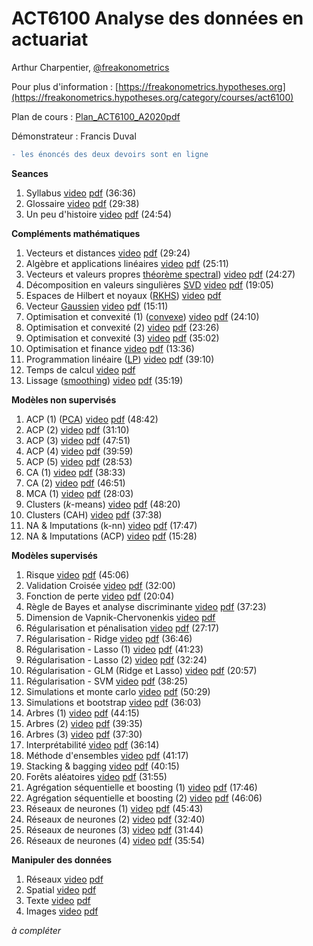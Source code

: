 # ACT6100 Analyse des données en actuariat 

Arthur Charpentier, [@freakonometrics](https://twitter.com/freakonometrics)

Pour plus d'information : [https://freakonometrics.hypotheses.org](https://freakonometrics.hypotheses.org/category/courses/act6100)

Plan de cours : [Plan_ACT6100_A2020pdf](/docs/STT6100_A2020_Plan_de_Cours.pdf)

Démonstrateur : Francis Duval 

```diff
- les énoncés des deux devoirs sont en ligne
```

**Seances**

1. Syllabus <a href="https://www.youtube.com/watch?v=mnk3jYSYUXU&list=PLCrFTE7Gu_3Q7HOyQ7iMgXUY6EFalfng2&index=2&t=0s">video</a> <a href="https://github.com/freakonometrics/ACT6100/blob/master/slides/ACT6100_A2020_INTRO_1.pdf">pdf</a> (36:36) <br /> 
2. Glossaire <a href="https://www.youtube.com/watch?v=QFzzYKsQmMc&list=PLCrFTE7Gu_3Q7HOyQ7iMgXUY6EFalfng2&index=3&t=0s">video</a> <a href="https://github.com/freakonometrics/ACT6100/blob/master/slides/ACT6100_A2020_INTRO_2.pdf">pdf</a> (29:38) <br /> 
3. Un peu d'histoire <a href="https://www.youtube.com/watch?v=Lc7MjWcjk9Q&list=PLCrFTE7Gu_3Q7HOyQ7iMgXUY6EFalfng2&index=4&t=0s">video</a> <a href="https://github.com/freakonometrics/ACT6100/blob/master/slides/ACT6100_A2020_INTRO_3.pdf">pdf</a> (24:54) <br /> 

**Compléments mathématiques**  

1. Vecteurs et distances <a href="https://www.youtube.com/watch?v=fh3xzt4V4fs&list=PLCrFTE7Gu_3Q7HOyQ7iMgXUY6EFalfng2&index=4">video</a> <a href="https://github.com/freakonometrics/ACT6100/blob/master/slides/ACT6100_A2020_RAP_1.pdf">pdf</a> (29:24) <br /> 
2. Algèbre et applications linéaires <a href="https://www.youtube.com/watch?v=n5aFdeFZ-w8&list=PLCrFTE7Gu_3Q7HOyQ7iMgXUY6EFalfng2&index=5">video</a> <a href="https://github.com/freakonometrics/ACT6100/blob/master/slides/ACT6100_A2020_RAP_2.pdf">pdf</a> (25:11) <br /> 
3. Vecteurs et valeurs propres [théorème spectral](https://en.wikipedia.org/wiki/Spectral_theorem)) <a href="https://www.youtube.com/watch?v=FXTYEqXvscc&list=PLCrFTE7Gu_3Q7HOyQ7iMgXUY6EFalfng2&index=6">video</a> <a href="https://github.com/freakonometrics/ACT6100/blob/master/slides/ACT6100_A2020_RAP_3.pdf">pdf</a> (24:27) <br /> 
4. Décomposition en valeurs singulières [SVD](https://en.wikipedia.org/wiki/Singular_value_decomposition) <a href="https://www.youtube.com/watch?v=KHyNUHYSLR0&list=PLCrFTE7Gu_3Q7HOyQ7iMgXUY6EFalfng2&index=8&t=0s">video</a> <a href="https://github.com/freakonometrics/ACT6100/blob/master/slides/ACT6100_A2020_RAP_4.pdf">pdf</a> (19:05) <br /> 
5. Espaces de Hilbert et noyaux ([RKHS](https://en.wikipedia.org/wiki/Reproducing_kernel_Hilbert_space)) <a href="">video</a> <a href="https://github.com/freakonometrics/ACT6100/blob/master/slides/ACT6100_A2020_RAP_5.pdf">pdf</a> <br /> 
6. Vecteur [Gaussien](https://en.wikipedia.org/wiki/Multivariate_normal_distribution) <a href="https://www.youtube.com/watch?v=avtozIeWR5w&list=PLCrFTE7Gu_3Q7HOyQ7iMgXUY6EFalfng2&index=9&t=0s">video</a> <a href="https://github.com/freakonometrics/ACT6100/blob/master/slides/ACT6100_A2020_RAP_6.pdf">pdf</a> (15:11) <br /> 
7. Optimisation et convexité (1) ([convexe](https://en.wikipedia.org/wiki/Convex_set)) <a href="https://www.youtube.com/watch?v=SDve2A6DJNc&list=PLCrFTE7Gu_3Q7HOyQ7iMgXUY6EFalfng2&index=10&t=0s">video</a> <a href="https://github.com/freakonometrics/ACT6100/blob/master/slides/ACT6100_A2020_RAP_7.pdf">pdf</a> (24:10) <br /> 
8. Optimisation et convexité (2) <a href="https://www.youtube.com/watch?v=DdZklWj5vVI&list=PLCrFTE7Gu_3Q7HOyQ7iMgXUY6EFalfng2&index=10">video</a> <a href="https://github.com/freakonometrics/ACT6100/blob/master/slides/ACT6100_A2020_RAP_8.pdf">pdf</a> (23:26) <br /> 
9. Optimisation et convexité (3) <a href="https://www.youtube.com/watch?v=a0_F-Lq_nWc&list=PLCrFTE7Gu_3Q7HOyQ7iMgXUY6EFalfng2&index=11">video</a> <a href="https://github.com/freakonometrics/ACT6100/blob/master/slides/ACT6100_A2020_RAP_9.pdf">pdf</a> (35:02) <br /> 	
10. Optimisation et finance <a href="https://www.youtube.com/watch?v=udqCkSQMFVg&list=PLCrFTE7Gu_3Q7HOyQ7iMgXUY6EFalfng2&index=10&t=0s">video</a> <a href="https://github.com/freakonometrics/ACT6100/blob/master/slides/ACT6100_A2020_RAP_10.pdf">pdf</a> (13:36) <br /> 	
11. Programmation linéaire ([LP](https://en.wikipedia.org/wiki/Linear_programming)) <a href="https://www.youtube.com/watch?v=J4JJXBOMfcg&list=PLCrFTE7Gu_3Q7HOyQ7iMgXUY6EFalfng2&index=11&t=0s">video</a> <a href="https://github.com/freakonometrics/ACT6100/blob/master/slides/ACT6100_A2020_RAP_11.pdf">pdf</a> (39:10) <br /> 
12. Temps de calcul <a href="">video</a> <a href="https://github.com/freakonometrics/ACT6100/blob/master/slides/ACT6100_A2020_RAP_12.pdf">pdf</a> <br /> 
13. Lissage ([smoothing](https://en.wikipedia.org/wiki/Smoothing)) <a href="https://www.youtube.com/watch?v=EabjW0aykSY&list=PLCrFTE7Gu_3Q7HOyQ7iMgXUY6EFalfng2&index=14">video</a> <a href="https://github.com/freakonometrics/ACT6100/blob/master/slides/ACT6100_A2020_RAP_13.pdf">pdf</a> (35:19) <br /> 
</dd>

**Modèles non supervisés**

1. ACP (1) ([PCA](https://en.wikipedia.org/wiki/Principal_component_analysis)) <a href="https://www.youtube.com/watch?v=iw2GJ6R8ev4&list=PLCrFTE7Gu_3Q7HOyQ7iMgXUY6EFalfng2&index=16&t=0s">video</a> <a href="https://github.com/freakonometrics/ACT6100/blob/master/slides/ACT6100_A2020_NS_1_PCA_total.pdf">pdf</a> (48:42) <br /> 
2. ACP (2) <a href="https://www.youtube.com/watch?v=8eTV7QpF-B4&list=PLCrFTE7Gu_3Q7HOyQ7iMgXUY6EFalfng2&index=17&t=0s">video</a> <a href="https://github.com/freakonometrics/ACT6100/blob/master/slides/ACT6100_A2020_NS_1_PCA_total.pdf">pdf</a> (31:10) <br />	
3. ACP (3) <a href="https://www.youtube.com/watch?v=pNQnZhcC5OA&list=PLCrFTE7Gu_3Q7HOyQ7iMgXUY6EFalfng2&index=18">video</a> <a href="https://github.com/freakonometrics/ACT6100/blob/master/slides/ACT6100_A2020_NS_1_PCA_total.pdf">pdf</a> (47:51) <br />
4. ACP (4) <a href="https://www.youtube.com/watch?v=LopPmiHNDpI&list=PLCrFTE7Gu_3Q7HOyQ7iMgXUY6EFalfng2&index=19">video</a> <a href="https://github.com/freakonometrics/ACT6100/blob/master/slides/ACT6100_A2020_NS_1_PCA_total.pdf">pdf</a> (39:59) <br />
5. ACP (5) <a href="https://www.youtube.com/watch?v=ayNXkJvjMY4&list=PLCrFTE7Gu_3Q7HOyQ7iMgXUY6EFalfng2&index=20">video</a> <a href="https://github.com/freakonometrics/ACT6100/blob/master/slides/ACT6100_A2020_NS_1_PCA_total.pdf">pdf</a> (28:53) <br />
6. CA (1) <a href="https://www.youtube.com/watch?v=W3SvB75ZyWU&list=PLCrFTE7Gu_3Q7HOyQ7iMgXUY6EFalfng2&index=20">video</a> <a href="https://github.com/freakonometrics/ACT6100/blob/master/slides/ACT6100_A2020_AFC_total.pdf">pdf</a> (38:33) <br />
7. CA (2) <a href="https://www.youtube.com/watch?v=WanMM7i0Wvw&list=PLCrFTE7Gu_3Q7HOyQ7iMgXUY6EFalfng2&index=21">video</a> <a href="https://github.com/freakonometrics/ACT6100/blob/master/slides/ACT6100_A2020_AFC_total.pdf">pdf</a> (46:51) <br />
8. MCA (1) <a href="https://www.youtube.com/watch?v=wN3SstQsD9M&list=PLCrFTE7Gu_3Q7HOyQ7iMgXUY6EFalfng2&index=22">video</a> <a href="https://github.com/freakonometrics/ACT6100/blob/master/slides/ACT6100_A2020_AFC_total.pdf">pdf</a> (28:03) <br />
9. Clusters (*k*-means) <a href="https://www.youtube.com/watch?v=MjjAJTqYb0c&list=PLCrFTE7Gu_3Q7HOyQ7iMgXUY6EFalfng2&index=24">video</a> <a href="https://github.com/freakonometrics/ACT6100/blob/master/slides/ACT6100_A2020_clusters_total.pdf">pdf</a> (48:20) <br />
10. Clusters (CAH) <a href="https://www.youtube.com/watch?v=lvm42akVgpo&list=PLCrFTE7Gu_3Q7HOyQ7iMgXUY6EFalfng2&index=24">video</a> <a href="https://github.com/freakonometrics/ACT6100/blob/master/slides/ACT6100_A2020_clusters_total.pdf">pdf</a> (37:38) <br />
11. NA & Imputations (k-nn) <a href="https://www.youtube.com/watch?v=vG3vk7-Wexw&list=PLCrFTE7Gu_3Q7HOyQ7iMgXUY6EFalfng2&index=23">video</a> <a href="https://github.com/freakonometrics/ACT6100/blob/master/slides/ACT6100_A2020_NonSup_4.pdf">pdf</a> (17:47) <br />
12. NA & Imputations (ACP) <a href="https://www.youtube.com/watch?v=Tgiqjpo6_QY&list=PLCrFTE7Gu_3Q7HOyQ7iMgXUY6EFalfng2&index=26">video</a> <a href="https://github.com/freakonometrics/ACT6100/blob/master/slides/ACT6100_A2020_NonSup_5.pdf">pdf</a> (15:28) <br />

**Modèles supervisés**

1. Risque <a href="https://www.youtube.com/watch?v=xVj__fbqMEM&list=PLCrFTE7Gu_3Q7HOyQ7iMgXUY6EFalfng2&index=27">video</a> <a href="https://github.com/freakonometrics/ACT6100/blob/master/slides/ACT6100_A2020_Sup_1.pdf">pdf</a> (45:06) <br />
2. Validation Croisée <a href="https://www.youtube.com/watch?v=X0WFJraqv7w&list=PLCrFTE7Gu_3Q7HOyQ7iMgXUY6EFalfng2&index=28">video</a> <a href="https://github.com/freakonometrics/ACT6100/blob/master/slides/ACT6100_A2020_Sup_2.pdf">pdf</a> (32:00) <br />
3. Fonction de perte <a href="https://www.youtube.com/watch?v=Xt_YiM9JaoQ&list=PLCrFTE7Gu_3Q7HOyQ7iMgXUY6EFalfng2&index=29">video</a> <a href="https://github.com/freakonometrics/ACT6100/blob/master/slides/ACT6100_A2020_Sup_3.pdf">pdf</a> (20:04) <br />
4. Règle de Bayes et analyse discriminante <a href="https://www.youtube.com/watch?v=qMnTrnT_Kpk&list=PLCrFTE7Gu_3Q7HOyQ7iMgXUY6EFalfng2&index=30">video</a> <a href="https://github.com/freakonometrics/ACT6100/blob/master/slides/ACT6100_A2020_Sup_4.pdf">pdf</a> (37:23) <br />
5. Dimension de Vapnik-Chervonenkis <a href="">video</a> <a href="https://github.com/freakonometrics/ACT6100/blob/master/slides/ACT6100_A2020_Sup_5.pdf">pdf</a> <br />
6. Régularisation et pénalisation <a href="https://www.youtube.com/watch?v=DN6p2ruEJes&list=PLCrFTE7Gu_3Q7HOyQ7iMgXUY6EFalfng2&index=31">video</a> <a href="https://github.com/freakonometrics/ACT6100/blob/master/slides/ACT6100_A2020_Sup_6.pdf">pdf</a> (27:17) <br />
6. Régularisation - Ridge <a href="https://www.youtube.com/watch?v=0PZtJSw47-Q&list=PLCrFTE7Gu_3Q7HOyQ7iMgXUY6EFalfng2&index=32">video</a> <a href="https://github.com/freakonometrics/ACT6100/blob/master/slides/ACT6100_A2020_Sup_6.pdf">pdf</a> (36:46) <br />
7. Régularisation - Lasso (1) <a href="https://www.youtube.com/watch?v=T6ksy16rTNg&list=PLCrFTE7Gu_3Q7HOyQ7iMgXUY6EFalfng2&index=33">video</a> <a href="https://github.com/freakonometrics/ACT6100/blob/master/slides/ACT6100_A2020_Sup_6.pdf">pdf</a> (41:23) <br />
7. Régularisation - Lasso (2) <a href="https://www.youtube.com/watch?v=UwCg6_uAxPk&list=PLCrFTE7Gu_3Q7HOyQ7iMgXUY6EFalfng2&index=34">video</a> <a href="https://github.com/freakonometrics/ACT6100/blob/master/slides/ACT6100_A2020_Sup_6.pdf">pdf</a> (32:24) <br />
8. Régularisation - GLM (Ridge et Lasso) <a href="https://www.youtube.com/watch?v=KEvYoHDke3I&list=PLCrFTE7Gu_3Q7HOyQ7iMgXUY6EFalfng2&index=35">video</a> <a href="https://github.com/freakonometrics/ACT6100/blob/master/slides/ACT6100_A2020_Sup_7.pdf">pdf</a> (20:57) <br />
8. Régularisation - SVM <a href="https://www.youtube.com/watch?v=OKlMlnuvgho&list=PLCrFTE7Gu_3Q7HOyQ7iMgXUY6EFalfng2&index=36">video</a> <a href="https://github.com/freakonometrics/ACT6100/blob/master/slides/ACT6100_A2020_Sup_8.pdf">pdf</a> (38:25) <br />
10. Simulations et monte carlo <a href="https://www.youtube.com/watch?v=dvCUmVa90T8&list=PLCrFTE7Gu_3Q7HOyQ7iMgXUY6EFalfng2&index=37">video</a> <a href="https://github.com/freakonometrics/ACT6100/blob/master/slides/ACT6100_A2020_Sup_9.pdf">pdf</a> (50:29) <br />
10. Simulations et bootstrap <a href="">video</a> <a href="https://github.com/freakonometrics/ACT6100/blob/master/slides/ACT6100_A2020_Sup_9.pdf">pdf</a> (36:03)  <br />
11. Arbres (1) <a href="https://www.youtube.com/watch?v=GZyawtEJ69c&list=PLCrFTE7Gu_3Q7HOyQ7iMgXUY6EFalfng2&index=39">video</a> <a href="https://github.com/freakonometrics/ACT6100/blob/master/slides/ACT6100_A2020_Sup_10.pdf">pdf</a> (44:15) <br />
12. Arbres (2) <a href="https://www.youtube.com/watch?v=Db-l83hIjQA&list=PLCrFTE7Gu_3Q7HOyQ7iMgXUY6EFalfng2&index=40">video</a> <a href="https://github.com/freakonometrics/ACT6100/blob/master/slides/ACT6100_A2020_Sup_10.pdf">pdf</a> (39:35) <br />
13. Arbres (3) <a href="https://www.youtube.com/watch?v=0Pmpz_pit3c&list=PLCrFTE7Gu_3Q7HOyQ7iMgXUY6EFalfng2&index=41">video</a> <a href="https://github.com/freakonometrics/ACT6100/blob/master/slides/ACT6100_A2020_Sup_10.pdf">pdf</a> (37:30) <br />
12. Interprétabilité <a href="https://www.youtube.com/watch?v=ZqI5W6ETRnU&list=PLCrFTE7Gu_3Q7HOyQ7iMgXUY6EFalfng2&index=42">video</a> <a href="https://github.com/freakonometrics/ACT6100/blob/master/slides/ACT6100_A2020_Sup_11.pdf">pdf</a> (36:14) <br />
15. Méthode d'ensembles <a href="https://www.youtube.com/watch?v=5Q0aImFru4U&list=PLCrFTE7Gu_3Q7HOyQ7iMgXUY6EFalfng2&index=43">video</a> <a href="https://github.com/freakonometrics/ACT6100/blob/master/slides/ACT6100_A2020_Sup_12.pdf">pdf</a> (41:17) <br/>
15. Stacking & bagging <a href="https://www.youtube.com/watch?v=VOaLT27VpJc&list=PLCrFTE7Gu_3Q7HOyQ7iMgXUY6EFalfng2&index=44">video</a> <a href="https://github.com/freakonometrics/ACT6100/blob/master/slides/ACT6100_A2020_Sup_12.pdf">pdf</a> (40:15) <br/>
14. Forêts aléatoires <a href="https://www.youtube.com/watch?v=rq9k26hJYwc&list=PLCrFTE7Gu_3Q7HOyQ7iMgXUY6EFalfng2&index=45">video</a> <a href="https://github.com/freakonometrics/ACT6100/blob/master/slides/ACT6100_A2020_Sup_12.pdf">pdf</a> (31:55) <br />
15. Agrégation séquentielle et boosting (1) <a href="https://www.youtube.com/watch?v=mHR2UKuE1hw&list=PLCrFTE7Gu_3Q7HOyQ7iMgXUY6EFalfng2&index=46">video</a> <a href="https://github.com/freakonometrics/ACT6100/blob/master/slides/ACT6100_A2020_Sup_13.pdf">pdf</a> (17:46) <br />
15. Agrégation séquentielle et boosting (2) <a href="https://www.youtube.com/watch?v=s8WJEflWWYo&list=PLCrFTE7Gu_3Q7HOyQ7iMgXUY6EFalfng2&index=47">video</a> <a href="https://github.com/freakonometrics/ACT6100/blob/master/slides/ACT6100_A2020_Sup_13.pdf">pdf</a> (46:06) <br />
16. Réseaux de neurones (1) <a href="https://www.youtube.com/watch?v=FZeL7n7lwlQ&list=PLCrFTE7Gu_3Q7HOyQ7iMgXUY6EFalfng2&index=48">video</a> <a href="https://github.com/freakonometrics/ACT6100/blob/master/slides/ACT6100_A2020_Sup_14.pdf">pdf</a> (45:43) <br />
16. Réseaux de neurones (2) <a href="https://www.youtube.com/watch?v=YCRNJgkhWNI&list=PLCrFTE7Gu_3Q7HOyQ7iMgXUY6EFalfng2&index=49">video</a> <a href="https://github.com/freakonometrics/ACT6100/blob/master/slides/ACT6100_A2020_Sup_14.pdf">pdf</a> (32:40) <br />
16. Réseaux de neurones (3) <a href="https://www.youtube.com/watch?v=NHXrMKAi2f4&list=PLCrFTE7Gu_3Q7HOyQ7iMgXUY6EFalfng2&index=50">video</a> <a href="https://github.com/freakonometrics/ACT6100/blob/master/slides/ACT6100_A2020_Sup_14.pdf">pdf</a> (31:44) <br />
16. Réseaux de neurones (4) <a href="https://www.youtube.com/watch?v=LEQCp8Po4W8&list=PLCrFTE7Gu_3Q7HOyQ7iMgXUY6EFalfng2&index=51">video</a> <a href="https://github.com/freakonometrics/ACT6100/blob/master/slides/ACT6100_A2020_Sup_14.pdf">pdf</a> (35:54) <br />

**Manipuler des données**

1. Réseaux <a href="">video</a> <a href="https://github.com/freakonometrics/ACT6100/blob/master/slides/ACT6100_A2020_data_1.pdf">pdf</a> <br />
2. Spatial <a href="">video</a> <a href="">pdf</a> <br />
3. Texte <a href="">video</a> <a href="">pdf</a> <br />
4. Images <a href="">video</a> <a href="">pdf</a> <br />

*à compléter*

